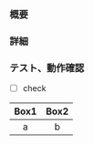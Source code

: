 ### 概要

### 詳細

### テスト、動作確認

- [ ] check

Box1            |  Box2
:-------------------------:|:-------------------------:
a | b
